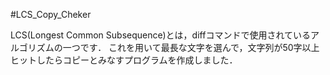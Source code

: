 #LCS_Copy_Cheker

LCS(Longest Common Subsequence)とは，diffコマンドで使用されているアルゴリズムの一つです．
これを用いて最長な文字を選んで，文字列が50字以上ヒットしたらコピーとみなすプログラムを作成しました．
